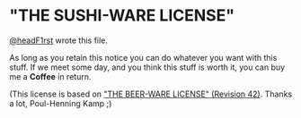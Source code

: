 # "THE SUSHI-WARE LICENSE"

[@headF1rst](https://github.com/headF1rst) wrote this file.

As long as you retain this notice you can do whatever you want
with this stuff. If we meet some day, and you think this stuff
is worth it, you can buy me a **Coffee** in return.

(This license is based on ["THE BEER-WARE LICENSE" (Revision 42)].
 Thanks a lot, Poul-Henning Kamp ;)

["THE BEER-WARE LICENSE" (Revision 42)]: https://people.freebsd.org/~phk/
